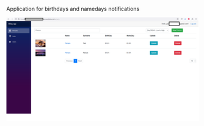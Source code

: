 Application for birthdays and namedays notifications

![](https://github.com/MatusGramblicka/BDayApp/raw/master/Sample.png)

